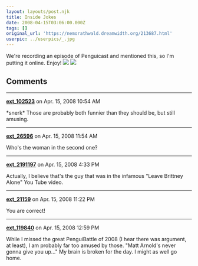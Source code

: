 ```yaml
---
layout: layouts/post.njk
title: Inside Jokes
date: 2008-04-15T03:06:00.000Z
tags: []
original_url: 'https://nemorathwald.dreamwidth.org/213687.html'
userpic: ../userpics/_.jpg
---
```

We're recording an episode of Penguicast and mentioned this, so I'm putting it online. Enjoy! ![](http://pics.livejournal.com/matt_arnold/pic/000bbb1k) ![](http://pics.livejournal.com/matt_arnold/pic/000bcb6r)

## Comments

---

**[ext_102523](https://www.dreamwidth.org/users/ext_102523)** on Apr. 15, 2008 10:54 AM

\*snerk\* Those are probably both funnier than they should be, but still amusing.

---

**[ext_26596](https://www.dreamwidth.org/users/ext_26596)** on Apr. 15, 2008 11:54 AM

Who's the woman in the second one?

---

**[ext_2191197](https://www.dreamwidth.org/users/ext_2191197)** on Apr. 15, 2008 4:33 PM

Actually, I believe that's the guy that was in the infamous "Leave Brittney Alone" You Tube video.

---

**[ext_21159](https://www.dreamwidth.org/users/ext_21159)** on Apr. 15, 2008 11:22 PM

You are correct!

---

**[ext_119840](https://www.dreamwidth.org/users/ext_119840)** on Apr. 15, 2008 12:59 PM

While I missed the great PenguiBattle of 2008 (I hear there was argument, at least), I am probably far too amused by those. "Matt Arnold's never gonna give you up..." My brain is broken for the day. I might as well go home.
